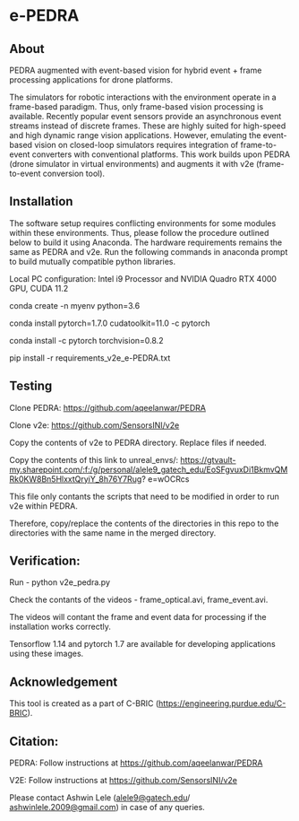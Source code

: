 # e-PEDRA
## About
PEDRA augmented with event-based vision for hybrid event + frame processing applications for drone platforms. 

The simulators for robotic interactions with the environment operate in a frame-based paradigm. Thus, only frame-based vision processing is available. Recently popular event sensors provide an asynchronous event streams instead of discrete frames. These are highly suited for high-speed and high dynamic range vision applications. However, emulating the event-based vision on closed-loop simulators requires integration of frame-to-event converters with conventional platforms. This work builds upon PEDRA (drone simulator in virtual environments) and augments it with v2e (frame-to-event conversion tool). 

## Installation
The software setup requires conflicting environments for some modules within these environments. Thus, please follow the procedure outlined below to build it using Anaconda. The hardware requirements remains the same as PEDRA and v2e. Run the following commands in anaconda prompt to build mutually compatible python libraries.

Local PC configuration: Intel i9 Processor and NVIDIA Quadro RTX 4000 GPU, CUDA 11.2

conda create -n myenv python=3.6

conda install pytorch=1.7.0 cudatoolkit=11.0 -c pytorch

conda install -c pytorch torchvision=0.8.2

pip install -r requirements_v2e_e-PEDRA.txt

## Testing

Clone PEDRA: https://github.com/aqeelanwar/PEDRA

Clone v2e: https://github.com/SensorsINI/v2e

Copy the contents of v2e to PEDRA directory. Replace files if needed.

Copy the contents of this link to unreal_envs/: https://gtvault-my.sharepoint.com/:f:/g/personal/alele9_gatech_edu/EoSFgvuxDi1BkmvQMRk0KW8Bn5HlxxtQryiY_8h76Y7Rug?
e=wOCRcs

This file only contants the scripts that need to be modified in order to run v2e within PEDRA.

Therefore, copy/replace the contents of the directories in this repo to the directories with the same name in the merged directory.

## Verification:

Run - python v2e_pedra.py

Check the contants of the videos - frame_optical.avi, frame_event.avi.

The videos will contant the frame and event data for processing if the installation works correctly.

Tensorflow 1.14 and pytorch 1.7 are available for developing applications using these images.

## Acknowledgement
This tool is created as a part of C-BRIC (https://engineering.purdue.edu/C-BRIC).

## Citation:

PEDRA: Follow instructions at https://github.com/aqeelanwar/PEDRA

V2E: Follow instructions at https://github.com/SensorsINI/v2e

Please contact Ashwin Lele (alele9@gatech.edu/ ashwinlele.2009@gmail.com) in case of any queries. 

